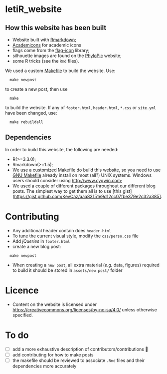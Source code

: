 # letiR_website

## How this website has been built

- Website built with [Rmarkdown](http://rmarkdown.rstudio.com/rmarkdown_websites.html");
- [Academicons](http://jpswalsh.github.io/academicons/) for academic icons
- flags come from the [flag-icon](http://flag-icon-css.lip.is) library;
- silhouette images are found on the [PhyloPic](http://phylopic.org) website;
- some R tricks (see the `Rmd` files).

We used a custom [Makefile](https://www.gnu.org/software/make/) to build the website. Use:

```
  make newpost
```

to create a new post, then use

```
  make
```

to build the website. If any of `footer.html`, `header.html`, `*.css` or
`site.yml` have been changed, use:

```
  make rebuildall
```


## Dependencies

In order to build this website, the following are needed:
- R(>=3.3.0);
- Rmarkdown(>=1.5);
- We use a customized Makefile do build this website, so you need to use [GNU Makefile](https://www.gnu.org/software/make/) already install on most  (all?) UNIX systems. Windows users should consider using http://www.cygwin.com;
- We used a couple of different packages throughout our different blog posts. The simplest way to get them all is to use [this gist](https://gist.github.com/KevCaz/aaa83151e9d12cc07fbe379e2c32a385].


# Contributing

- Any additional header contain does `header.html`
- To tune the current visual style, modify the `css/perso.css` file
- Add *jQueries* in `footer.html`
- create a new blog post:

```
  make newpost
```

- When creating a `new post`, all extra material (*e.g.* data, figures) required to build it should be stored in `assets/new post/` folder




# Licence

- Content on the website is licensed under https://creativecommons.org/licenses/by-nc-sa/4.0/ unless otherwise specified.


# To do

- [ ] add a more exhaustive description of contributors/contributions :raising_hand:
- [ ] add contributing for how to make posts
- [ ] the makefile should be reviewed to associate `.Rmd` files and their dependencies more accurately
